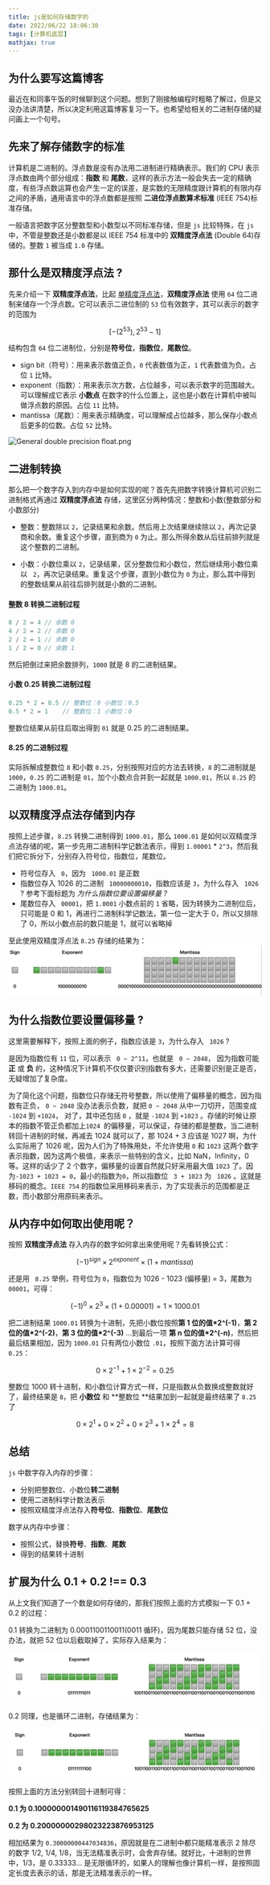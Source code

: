 ```yaml
---
title: js是如何存储数字的
date: 2022/06/22 18:06:30
tags: [计算机底层]
mathjax: true
---
```


## 为什么要写这篇博客

最近在和同事午饭的时候聊到这个问题。想到了刚接触编程时粗略了解过，但是又没办法讲清楚，所以决定利用这篇博客复习一下。也希望给相关的二进制存储的疑问画上一个句号。

## 先来了解存储数字的标准

计算机是二进制的。浮点数是没有办法用二进制进行精确表示。我们的 CPU 表示浮点数由两个部分组成：**指数** 和 **尾数**，这样的表示方法一般会失去一定的精确度，有些浮点数运算也会产生一定的误差，是实数的无限精度跟计算机的有限内存之间的矛盾，通用语言中的浮点数都是按照 **二进位浮点数算术标准** (IEEE 754)标准存储。

一般语言把数字区分整数型和小数型以不同标准存储，但是 `js` 比较特殊，在 `js` 中，不管是整数还是小数都是以 IEEE 754 标准中的 **双精度浮点法** (Double 64)存储的。整数 `1` 被当成 `1.0` 存储。

## 那什么是双精度浮点法 ?

先来介绍一下 **双精度浮点法**，比起 [单精度浮点法](https://zh.wikipedia.org/wiki/%E5%96%AE%E7%B2%BE%E5%BA%A6%E6%B5%AE%E9%BB%9E%E6%95%B8)，**双精度浮点法** 使用 `64` 位二进制来储存一个浮点数。它可以表示二进位制的 `53` 位有效数字，其可以表示的数字的范围为

$$
[-(2^{53}),  2^{53} - 1]
$$

结构包含 `64` 位二进制位，分别是**符号位**，**指数位**，**尾数位**。

- sign bit（符号）：用来表示数值正负，`0` 代表数值为正，`1` 代表数值为负。占位 `1` 比特。
- exponent（指数）：用来表示次方数，占位越多，可以表示数字的范围越大。可以理解成它表示 **小数点** 在数字的什么位置上，这也是小数在计算机中被叫做浮点数的原因。占位 `11` 比特。
- mantissa（尾数）：用来表示精确度，可以理解成占位越多，那么保存小数点后更多的位数。占位 `52` 比特。

![General double precision float.png](https://upload.wikimedia.org/wikipedia/commons/7/76/General_double_precision_float.png)

## 二进制转换

那么把一个数字存入到内存中是如何实现的呢？首先先把数字转换计算机可识别二进制格式再通过 **双精度浮点法** 存储，这里区分两种情况：整数和小数(整数部分和小数部分)

- 整数：整数除以 `2`，记录结果和余数。然后用上次结果继续除以 `2`，再次记录商和余数。重复这个步骤，直到商为 `0` 为止。那么所得余数从后往前排列就是这个整数的二进制。

- 小数：小数位乘以 `2`，记录结果，区分整数位和小数位，然后继续用小数位乘以 ` 2`，再次记录结果。重复这个步骤，直到小数位为 `0` 为止，那么其中得到的整数结果从前往后排列就是小数的二进制。

#### 整数 8 转换二进制过程

```javascript
8 / 2 = 4 // 余数 0
4 / 2 = 2 // 余数 0
2 / 2 = 1 // 余数 0
1 / 2 = 0 // 余数 1
```

然后把倒过来把余数排列，`1000` 就是 8 的二进制结果。

#### 小数 0.25 转换二进制过程

```javascript
0.25 * 2 = 0.5 // 整数位：0 小数位：0.5
0.5 * 2 = 1    // 整数位：1 小数位：0
```

整数位结果从前往后取出得到 `01` 就是 0.25 的二进制结果。

#### 8.25 的二进制过程

实际拆解成整数位 `8` 和小数 `0.25`，分别按照对应的方法去转换，`8` 的二进制就是 ` 1000`，`0.25` 的二进制是 `01`，加个小数点合并到一起就是 `1000.01`，所以 `8.25` 的二进制为 `1000.01`。

## 以双精度浮点法存储到内存

按照上述步骤，`8.25` 转换二进制得到 `1000.01`，那么 `1000.01` 是如何以双精度浮点法存储的呢，第一步先用二进制科学记数法表示，得到 `1.00001` \* `2^3`，然后我们把它拆分下，分别存入符号位，指数位，尾数位。

- 符号位存入 ` 0`，因为 ` 1000.01` 是正数
- 指数位存入 1026 的二进制 ` 10000000010`，指数应该是 `3`，为什么存入 ` 1026` ? 参考下面标题为 _为什么指数位要设置偏移量 ?_
- 尾数位存入 ` 00001`，把 `1.0001` 小数点前的 `1` 省略，因为转换为二进制位后，只可能是 0 和 1，再进行二进制科学记数法，第一位一定大于 0，所以又排除了 0，所以小数点前的数只能是 1，就可以省略掉

至此使用双精度浮点法 `8.25` 存储的结果为：
![8.25 double 64 expamle](./js是如何存储数字的/f57192d6-0ec2-4ae9-af18-5c8393ad2ee1.png)

## 为什么指数位要设置偏移量 ?

这里需要解释下，按照上面的例子，指数应该是 `3`，为什么存入 ` 1026` ?

是因为指数位有 `11` 位，可以表示 ` 0 ~ 2^11`，也就是 ` 0 ~ 2048`， 因为指数可能 **正** 或 **负** 的，这种情况下计算机不仅仅要识别指数有多大，还需要识别是正是否，无疑增加了复杂度。

为了简化这个问题，指数位只存储无符号整数，所以使用了偏移量的概念，因为指数有正负， `0 ~ 2048` 没办法表示负数，就把 `0 ~ 2048` 从中一刀切开，范围变成 `-1024` 到 `+1024`， 对了，其中还包括 `0` ，就是 `-1024` 到 `+1023` 。存储的时候让原本的指数不管正负都加上`1024 `的偏移量，可以保证，存储的都是整数，当二进制转回十进制的时候，再减去 1024 就可以了，那 1024 + 3 应该是 1027 啊，为什么实际用了 1026 呢，因为人们为了特殊用处，不允许使用 `0` 和 `1023` 这两个数字表示指数，因为这两个极值，来表示一些特别的含义，比如 NaN，Infinity，0 等。这样的话少了 2 个数字，偏移量的设置自然就只好采用最大值 `1023` 了。因为`-1023 + 1023 = 0`，最小的指数为`0`，所以指数位 ` 3 + 1023` 为 ` 1026` 。这就是移码的概念。`IEEE 754` 的指数位采用移码来表示，为了实现表示的范围都是正数，而小数部分用原码来表示。

## 从内存中如何取出使用呢？

按照 **双精度浮点法** 存入内存的数字如何拿出来使用呢？先看转换公式：

$$
(-1)^{sign} \times 2^{exponent}  \times  (1 + mantissa)
$$

还是用 ` 8.25` 举例，符号位为 `0`，指数位为 1026 - 1023 (偏移量) = 3，尾数为 `00001`，可得：

$$
(-1)^{0} \times 2^{3}  \times  (1 + 0.00001) = 1   \times  1000.01
$$

把二进制结果 `1000.01` 转换为十进制，先把小数位按照**第 1 位的值\*2^(-1)**，**第 2 位的值\*2^(-2)**，**第 3 位的值\*2^(-3)** …到最后一项 **第 n 位的值\*2^(-n)**，然后把最后结果相加，因为 `1000.01` 只有两位小数位 `.01`，按照下面方法计算可得 `0.25`：

$$
0 \times 2^{-1} + 1 \times 2^{-2}   = 0.25
$$

整数位 1000 转十进制，和小数位计算方式一样，只是指数从负数换成整数就好了，最终结果是 `8`，把 **小数位** 和 **整数位 **结果加到一起就是最终结果了 `8.25` 了

$$
0 \times 2^{1} + 0 \times 2^{2} + 0 \times 2^{3} + 1 \times 2^{4}  = 8
$$

## 总结

`js` 中数字存入内存的步骤：

- 分别把整数位、小数位**转二进制**
- 使用二进制科学计数法表示
- 按照双精度浮点法存入**符号位**、**指数位**、**尾数位**

数字从内存中步骤：

- 按照公式，替换**符号**、**指数**、**尾数**
- 得到的结果转十进制

## 扩展为什么 0.1 + 0.2 !== 0.3

从上文我们知道了一个数是如何存储的，那我们按照上面的方式模拟一下 0.1 + 0.2 的过程：

0.1 转换为二进制为 0.0001100110011(0011 循环)，因为尾数只能存储 52 位，没办法，就把 52 位以后截取掉了，实际存入结果为：

![demo1 png](./js是如何存储数字的/image-20220623220709116.png)

0.2 同理，也是循环二进制，存储结果为：

![demo2 png](./js是如何存储数字的/image-20220623221005089.png)

按照上面的方法分别转回十进制可得：

**0.1 为 0.100000001490116119384765625**

**0.2 为 0.20000000298023223876953125**

相加结果为 `0.30000000447034836`，原因就是在二进制中都只能精准表示 2 除尽的数字 1/2, 1/4, 1/8，当无法精准表示时，会舍弃存储。就好比，十进制的世界中，1/3，是 0.33333... 是无限循环的，如果人的理解也像计算机一样，是按照固定长度去表示的话，那是无法精准表示的一样。
